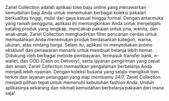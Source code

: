Zariel Collection adalah aplikasi toko baju online yang menawarkan kemudahan bagi Anda untuk menemukan berbagai koleksi pakaian berkualitas tinggi, mulai dari gaya kasual hingga formal. Dengan antarmuka yang ramah pengguna, aplikasi ini memungkinkan Anda untuk menjelajahi katalog produk yang lengkap, mencakup pakaian untuk pria, wanita, dan anak-anak. Zariel Collection menghadirkan filter pencarian cerdas untuk memudahkan Anda menemukan produk berdasarkan kategori, warna, ukuran, atau rentang harga. Selain itu, aplikasi ini menyediakan promo eksklusif dan penawaran menarik untuk membuat belanja lebih hemat. Didukung oleh berbagai metode pembayaran, termasuk transfer bank, e-wallet, dan COD (Cash on Delivery), serta layanan pengiriman yang cepat dan aman, Zariel Collection memastikan pengalaman berbelanja Anda menjadi lebih nyaman. Dengan koleksi busana yang selalu mengikuti tren terkini dan layanan pelanggan yang siap membantu 24/7, Zariel Collection menjadi pilihan tepat untuk memenuhi kebutuhan fashion Anda. Unduh aplikasinya sekarang dan nikmati kemudahan berbelanja pakaian dari mana saja!
